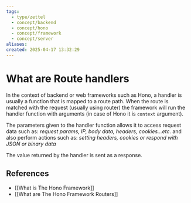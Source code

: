 ```yaml
---
tags:
  - type/zettel
  - concept/backend
  - concept/hono
  - concept/framework
  - concept/server
aliases: 
created: 2025-04-17 13:32:29
---
```

# What are Route handlers

In the context of backend or web frameworks such as Hono, a handler is usually a function that is mapped to a route path. When the route is matched with the request (usually using router) the framework will run the handler function with arguments (in case of Hono it is `context` argument).

The parameters given to the handler function allows it to access request data such as: *request params, IP, body data, headers, cookies...etc*. and also perform actions such as: *setting headers, cookies or respond with JSON or binary data*

The value returned by the handler is sent as a response.


## References

- [[What is The Hono Framework]]
- [[What are The Hono Framework Routers]]

